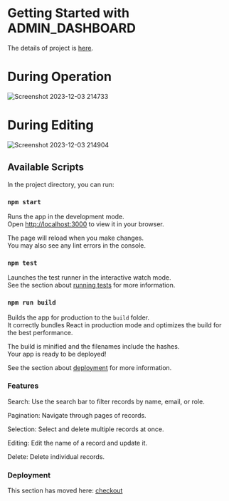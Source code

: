 # Getting Started with ADMIN_DASHBOARD

The details of project is [here](https://dark-shield-55e.notion.site/Admin-Dashboard-3bc214bb876e4453ae3cd23288548689).

# During Operation
![Screenshot 2023-12-03 214733](https://github.com/swarupe7/admin-dashboard/assets/85427735/94be4b1e-db28-4ba0-b433-1acddcb4b32c)


# During Editing
![Screenshot 2023-12-03 214904](https://github.com/swarupe7/admin-dashboard/assets/85427735/0958c777-9154-496e-8fbe-285d96b0991e)



## Available Scripts

In the project directory, you can run:

### `npm start`

Runs the app in the development mode.\
Open [http://localhost:3000](http://localhost:3000) to view it in your browser.

The page will reload when you make changes.\
You may also see any lint errors in the console.

### `npm test`

Launches the test runner in the interactive watch mode.\
See the section about [running tests](https://facebook.github.io/create-react-app/docs/running-tests) for more information.

### `npm run build`

Builds the app for production to the `build` folder.\
It correctly bundles React in production mode and optimizes the build for the best performance.

The build is minified and the filenames include the hashes.\
Your app is ready to be deployed!

See the section about [deployment](https://facebook.github.io/create-react-app/docs/deployment) for more information.

### Features
Search: Use the search bar to filter records by name, email, or role.

Pagination: Navigate through pages of records.

Selection: Select and delete multiple records at once.

Editing: Edit the name of a record and update it.

Delete: Delete individual records.

### Deployment

This section has moved here: [checkout](https://admin-dashboard-seven-lime.vercel.app/)


